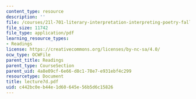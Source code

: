 ```yaml
---
content_type: resource
description: ''
file: /courses/21l-701-literary-interpretation-interpreting-poetry-fall-2003/c442bc0eb44e1d60645e56b5d6c15826_lecture7d.pdf
file_size: 11742
file_type: application/pdf
learning_resource_types:
- Readings
license: https://creativecommons.org/licenses/by-nc-sa/4.0/
ocw_type: OCWFile
parent_title: Readings
parent_type: CourseSection
parent_uid: 4a8e09cf-6e66-d8c1-78e7-e931ebf4c299
resourcetype: Document
title: lecture7d.pdf
uid: c442bc0e-b44e-1d60-645e-56b5d6c15826
---
```


